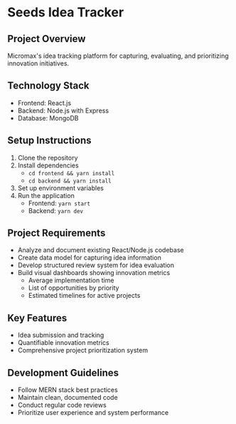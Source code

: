 # Seeds Idea Tracker

## Project Overview
Micromax's idea tracking platform for capturing, evaluating, and prioritizing innovation initiatives.

## Technology Stack
- Frontend: React.js
- Backend: Node.js with Express
- Database: MongoDB

## Setup Instructions
1. Clone the repository
2. Install dependencies
   - `cd frontend && yarn install`
   - `cd backend && yarn install`
3. Set up environment variables
4. Run the application
   - Frontend: `yarn start`
   - Backend: `yarn dev`

## Project Requirements
- Analyze and document existing React/Node.js codebase
- Create data model for capturing idea information
- Develop structured review system for idea evaluation
- Build visual dashboards showing innovation metrics
  - Average implementation time
  - List of opportunities by priority
  - Estimated timelines for active projects

## Key Features
- Idea submission and tracking
- Quantifiable innovation metrics
- Comprehensive project prioritization system

## Development Guidelines
- Follow MERN stack best practices
- Maintain clean, documented code
- Conduct regular code reviews
- Prioritize user experience and system performance
